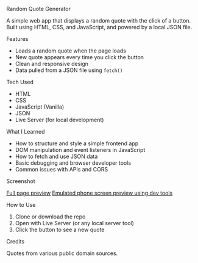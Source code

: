 Random Quote Generator

A simple web app that displays a random quote with the click of a button. Built using HTML, CSS, and JavaScript, and powered by a local JSON file.

Features

- Loads a random quote when the page loads
- New quote appears every time you click the button
- Clean and responsive design
- Data pulled from a JSON file using `fetch()`

Tech Used

- HTML
- CSS
- JavaScript (Vanilla)
- JSON
- Live Server (for local development)

What I Learned

- How to structure and style a simple frontend app
- DOM manipulation and event listeners in JavaScript
- How to fetch and use JSON data
- Basic debugging and browser developer tools
- Common issues with APIs and CORS

Screenshot

[Full page preview](fullscreen.jpeg)
[Emulated phone screen preview using dev tools](responsive.jpeg)

How to Use

1. Clone or download the repo
2. Open with Live Server (or any local server tool)
3. Click the button to see a new quote

Credits

Quotes from various public domain sources.  
